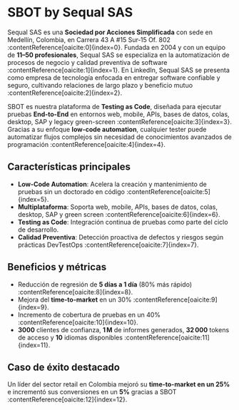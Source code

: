 # SBOT by Sequal SAS

Sequal SAS es una **Sociedad por Acciones Simplificada** con sede en Medellín, Colombia, en Carrera 43 A #15 Sur‑15 Of. 802 :contentReference[oaicite:0]{index=0}. Fundada en 2004 y con un equipo de **11–50 profesionales**, Sequal SAS se especializa en la automatización de procesos de negocio y calidad preventiva de software :contentReference[oaicite:1]{index=1}. En LinkedIn, Sequal SAS se presenta como empresa de tecnología enfocada en entregar software confiable y seguro, cultivando relaciones de largo plazo y beneficio mutuo :contentReference[oaicite:2]{index=2}.

SBOT es nuestra plataforma de **Testing as Code**, diseñada para ejecutar pruebas **End-to-End** en entornos web, mobile, APIs, bases de datos, colas, desktop, SAP y legacy green-screen :contentReference[oaicite:3]{index=3}. Gracias a su enfoque **low-code automation**, cualquier tester puede automatizar flujos complejos sin necesidad de conocimientos avanzados de programación :contentReference[oaicite:4]{index=4}.

## Características principales

- **Low-Code Automation**: Acelera la creación y mantenimiento de pruebas sin un doctorado en código :contentReference[oaicite:5]{index=5}.  
- **Multiplataforma**: Soporta web, mobile, APIs, bases de datos, colas, desktop, SAP y green screen :contentReference[oaicite:6]{index=6}.  
- **Testing as Code**: Integración continua de pruebas como parte del ciclo de desarrollo.  
- **Calidad Preventiva**: Detección proactiva de defectos y riesgos según prácticas DevTestOps :contentReference[oaicite:7]{index=7}.

## Beneficios y métricas

- Reducción de regresión de **5 días a 1 día** (80% más rápido) :contentReference[oaicite:8]{index=8}.  
- Mejora del **time-to-market** en un 30% :contentReference[oaicite:9]{index=9}.  
- Incremento de cobertura de pruebas en un 40% :contentReference[oaicite:10]{index=10}.  
- **3000** clientes de confianza, **1 M** de informes generados, **32 000** tokens de acceso y **10** idiomas disponibles :contentReference[oaicite:11]{index=11}.

## Caso de éxito destacado

Un líder del sector retail en Colombia mejoró su **time-to-market en un 25%** e incrementó sus conversiones en un **5%** gracias a SBOT :contentReference[oaicite:12]{index=12}.

